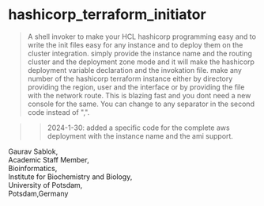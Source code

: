 # hashicorp_terraform_initiator
> A shell invoker to make your HCL hashicorp programming easy and to write the init files easy for any instance and to deploy them on the cluster integration. simply provide the instance name and the routing cluster and the deployment zone mode and it will make the hashicorp deployment variable declaration and the invokation file.  make any number of the hashicorp terraform instance either by directory providing the region, user and the interface or by providing the file with the network route. This is blazing fast and you dont need a new console for the same. You can change to any separator in the second code instead of ",".

>> 2024-1-30: added a specific code for the complete aws deployment with the instance name and the ami support. 

Gaurav Sablok, \
Academic Staff Member, \
Bioinformatics,\
Institute for Biochemistry and Biology, \
University of Potsdam, \
Potsdam,Germany
